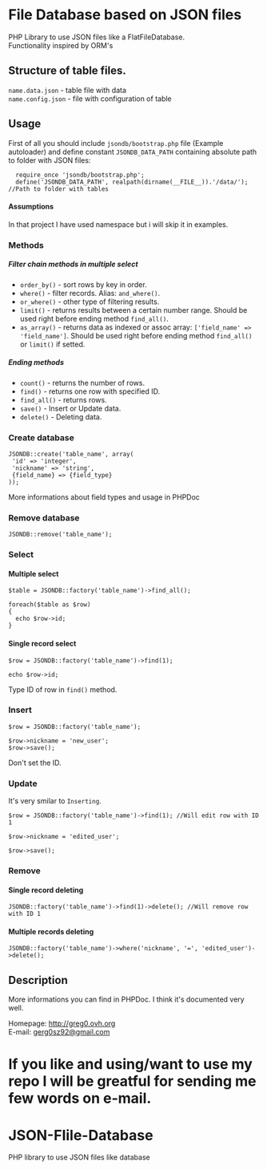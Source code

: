 File Database based on JSON files
=============

PHP Library to use JSON files like a FlatFileDatabase.   
Functionality inspired by ORM's


Structure of table files.
-------

`name.data.json` - table file with data   
`name.config.json` - file with configuration of table

    
Usage
------

First of all you should include `jsondb/bootstrap.php` file (Example autoloader) and define constant `JSONDB_DATA_PATH` containing absolute path to folder with JSON files:

      require_once 'jsondb/bootstrap.php';
      define('JSONDB_DATA_PATH', realpath(dirname(__FILE__)).'/data/'); //Path to folder with tables

#### Assumptions

In that project I have used namespace but i will skip it in examples.

### Methods

##### Filter chain methods in multiple select

- `order_by()` - sort rows by key in order. 
- `where()` - filter records. Alias: `and_where()`.
- `or_where()` - other type of filtering results. 
- `limit()` - returns results between a certain number range. Should be used right before ending method `find_all()`.
- `as_array()` - returns data as indexed or assoc array: `['field_name' => 'field_name']`. Should be used right before ending method `find_all()` or `limit()` if setted.

##### Ending methods

- `count()` - returns the number of rows.
- `find()` - returns one row with specified ID.
- `find_all()` - returns rows.
- `save()` - Insert or Update data.
- `delete()` - Deleting data.

### Create database

    JSONDB::create('table_name', array(
     'id' => 'integer',
     'nickname' => 'string',
     {field_name} => {field_type}
    ));

More informations about field types and usage in PHPDoc
	
### Remove database

    JSONDB::remove('table_name');

### Select

#### Multiple select

    $table = JSONDB::factory('table_name')->find_all();
    
    foreach($table as $row)
    {
      echo $row->id;
    }

#### Single record select

    $row = JSONDB::factory('table_name')->find(1);

    echo $row->id;

Type ID of row in `find()` method.

### Insert

    $row = JSONDB::factory('table_name');
    
    $row->nickname = 'new_user';
    $row->save();

Don't set the ID.

### Update

It's very smilar to `Inserting`.

    $row = JSONDB::factory('table_name')->find(1); //Will edit row with ID 1

    $row->nickname = 'edited_user';

    $row->save();

### Remove

#### Single record deleting

    JSONDB::factory('table_name')->find(1)->delete(); //Will remove row with ID 1

#### Multiple records deleting

    JSONDB::factory('table_name')->where('nickname', '=', 'edited_user')->delete();

Description
------

More informations you can find in PHPDoc. I think it's documented very well.

Homepage: <http://greg0.ovh.org>   
E-mail: <gerg0sz92@gmail.com>

If you like and using/want to use my repo I will be greatful for sending me few words on e-mail.
=======
JSON-FIile-Database
===================

PHP library to use JSON files like database

